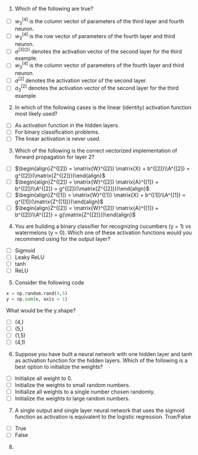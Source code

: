 1. Which of the following are true?
- [ ] $w_{3}^{[4]}$ is the column vector of parameters of the third layer and fourth neuron.
- [ ] $w_{3}^{[4]}$ is the row vector of parameters of the fourth layer and third neuron.
- [ ] $a^{[3](2)}$ denotes the activation vector of the second layer for the third example.
- [ ] $w_{3}^{[4]}$ is the column vector of parameters of the fourth layer and third neuron.
- [ ] $a^{[2]}$ denotes the activation vector of the second layer.
- [ ] $a_{3}^{[2]}$ denotes the activation vector of the second layer for the third example

2. In which of the following cases is the linear (identity) activation function most likely used?
- [ ] As activation function in the hidden layers.
- [ ] For binary classification problems.
- [ ] The linear activation is never used.

3. Which of the following is the correct vectorized implementation of forward propagation for layer 2?
- [ ] $\begin{align}Z^{[2]} = \matrix{W}^{[2]} \matrix{X} + b^{[2]}\\A^{[2]} = g^{[2]}(\matrix{Z^{[2]}})\end{align}$
- [ ] $\begin{align}Z^{[2]} = \matrix{W}^{[2]} \matrix{A}^{[1]} + b^{[2]}\\A^{[2]} = g^{[2]}(\matrix{Z^{[2]}})\end{align}$
- [ ] $\begin{align}Z^{[1]} = \matrix{W}^{[1]} \matrix{X} + b^{[1]}\\A^{[1]} = g^{[1]}(\matrix{Z^{[1]}})\end{align}$
- [ ] $\begin{align}Z^{[2]} = \matrix{W}^{[2]} \matrix{A}^{[1]} + b^{[2]}\\A^{[2]} = g(\matrix{Z^{[2]}})\end{align}$

4. You are building a binary classifier for recognizing cucumbers (y = 1) vs watermelons (y = 0). Which one of these activation functions would you recommend using for the output layer?
- [ ] Sigmoid
- [ ] Leaky ReLU
- [ ] tanh
- [ ] ReLU

5. Consider the following code
```Python
x = np.random.rand(4,5)
y = np.sum(x, axis = 1)
```
What would be the y.shape?
- [ ] (4,)
- [ ] (5,)
- [ ] (1,5)
- [ ] (4,1)

6. Suppose you have built a neural network with one hidden layer and tanh as activation function for the hidden layers. Which of the following is a best option to initialize the weights?
- [ ] Initialize all weight to 0.
- [ ] Initialize the weights to small random numbers.
- [ ] Initialize all weights to a single number chosen randomly.
- [ ] Initialize the weights to large random numbers.

7. A single output and single layer neural network that uses the sigmoid function as activation is equivalent to the logistic regression. True/False
- [ ] True
- [ ] False

8. 
